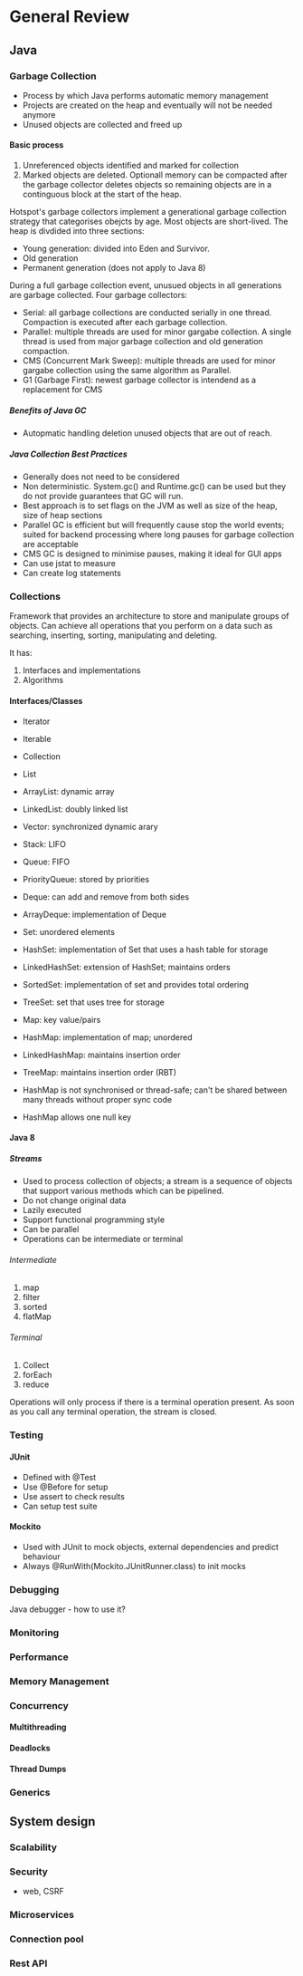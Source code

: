 # General Review

## Java

### Garbage Collection

- Process by which Java performs automatic memory management
- Projects are created on the heap and eventually will not be needed anymore
- Unused objects are collected and freed up

#### Basic process

1. Unreferenced objects identified and marked for collection
2. Marked objects are deleted. Optionall memory can be compacted after the garbage collector deletes objects so remaining objects are in a continguous block at the start of the heap.

Hotspot's garbage collectors implement a generational garbage collection strategy that categorises obejcts by age. Most objects are short-lived. The heap is divdided into three sections:

- Young generation: divided into Eden and Survivor.
- Old generation
- Permanent generation (does not apply to Java 8)

During a full garbage collection event, unusued objects in all generations are garbage collected. Four garbage collectors:

- Serial: all garbage collections are conducted serially in one thread. Compaction is executed after each garbage collection.
- Parallel: multiple threads are used for minor gargabe collection. A single thread is used from major garbage collection and old generation compaction.
- CMS (Concurrent Mark Sweep): multiple threads are used for minor gargabe collection using the same algorithm as Parallel.
- G1 (Garbage First): newest garbage collector is intendend as a replacement for CMS

##### Benefits of Java GC

- Autopmatic handling deletion unused objects that are out of reach.

##### Java Collection Best Practices

- Generally does not need to be considered
- Non deterministic. System.gc() and Runtime.gc() can be used but they do not provide guarantees that GC will run.
- Best approach is to set flags on the JVM as well as size of the heap, size of heap sections
- Parallel GC is efficient but will frequently cause stop the world events; suited for backend processing where long pauses for garbage collection are acceptable
- CMS GC is designed to minimise pauses, making it ideal for GUI apps
- Can use jstat to measure
- Can create log statements

### Collections

Framework that provides an architecture to store and manipulate groups of objects. Can achieve all operations that you perform on a data such as searching, inserting, sorting, manipulating and deleting.

It has:

1. Interfaces and implementations
2. Algorithms

#### Interfaces/Classes

- Iterator
- Iterable
- Collection
- List

- ArrayList: dynamic array
- LinkedList: doubly linked list
- Vector: synchronized dynamic arary
- Stack: LIFO
- Queue: FIFO
- PriorityQueue: stored by priorities
- Deque: can add and remove from both sides
- ArrayDeque: implementation of Deque
- Set: unordered elements
- HashSet: implementation of Set that uses a hash table for storage
- LinkedHashSet: extension of HashSet; maintains orders
- SortedSet: implementation of set and provides total ordering
- TreeSet: set that uses tree for storage
- Map: key value/pairs
- HashMap: implementation of map; unordered
- LinkedHashMap: maintains insertion order
- TreeMap: maintains insertion order (RBT)
- HashMap is not synchronised or thread-safe; can't be shared between many threads without proper sync code
- HashMap allows one null key

#### Java 8

##### Streams

- Used to process collection of objects; a stream is a sequence of objects that support various methods which can be pipelined.
- Do not change original data
- Lazily executed
- Support functional programming style
- Can be parallel
- Operations can be intermediate or terminal

###### Intermediate

1. map
2. filter
3. sorted
4. flatMap

###### Terminal

1. Collect
2. forEach
3. reduce

Operations will only process if there is a terminal operation present. As soon as you call any terminal operation, the stream is closed.

### Testing

#### JUnit

- Defined with @Test
- Use @Before for setup
- Use assert to check results
- Can setup test suite

#### Mockito

- Used with JUnit to mock objects, external dependencies and predict behaviour
- Always @RunWith(Mockito.JUnitRunner.class) to init mocks

### Debugging

Java debugger - how to use it?

### Monitoring

### Performance

### Memory Management

### Concurrency

#### Multithreading

#### Deadlocks

#### Thread Dumps

### Generics

## System design

### Scalability

### Security

- web, CSRF

### Microservices

### Connection pool

### Rest API
